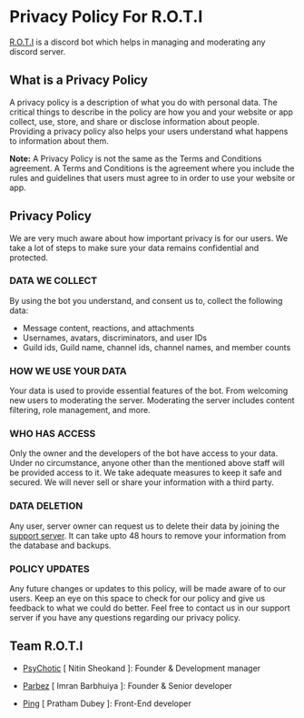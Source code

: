 # Privacy Policy For R.O.T.I

[R.O.T.I](https://discord.com/api/oauth2/authorize?client_id=903690362114158632&scope=applications.commands+bot&permissions=1543892063) is a discord bot which helps in managing and moderating any discord server.

## What is a Privacy Policy

A privacy policy is a description of what you do with personal data. The critical things to describe in the policy are how you and your website or app collect, use, store, and share or disclose information about people. Providing a privacy policy also helps your users understand what happens to information about them.

**Note:** A Privacy Policy is not the same as the Terms and Conditions agreement. A Terms and Conditions is the agreement where you include the rules and guidelines that users must agree to in order to use your website or app.

## Privacy Policy

We are very much aware about how important privacy is for our users. We take a lot of steps to make sure your data remains confidential and protected.

### DATA WE COLLECT

By using the bot you understand, and consent us to, collect the following data:

- Message content, reactions, and attachments
- Usernames, avatars, discriminators, and user IDs
- Guild ids, Guild name, channel ids, channel names, and member counts

### HOW WE USE YOUR DATA

Your data is used to provide essential features of the bot. From welcoming new users to moderating the server. Moderating the server includes content filtering, role management, and more.

### WHO HAS ACCESS

Only the owner and the developers of the bot have access to your data. Under no circumstance, anyone other than the mentioned above staff will be provided access to it. We take adequate measures to keep it safe and secured. We will never sell or share your information with a third party.

### DATA DELETION

Any user, server owner can request us to delete their data by joining the [support server](https://discord.gg/TcWP9jTByh). It can take upto 48 hours to remove your information from the database and backups.

### POLICY UPDATES

Any future changes or updates to this policy, will be made aware of to our users. Keep an eye on this space to check for our policy and give us feedback to what we could do better. Feel free to contact us in our support server if you have any questions regarding our privacy policy.

## Team R.O.T.I

- [PsyChotic](https://github.com/officialxnitin) [ Nitin Sheokand ]: Founder & Development manager

- [Parbez](https://github.com/imranbarbhuiya) [ Imran Barbhuiya ]: Founder & Senior developer

- [Ping](https://github.com/imranbarbhuiya) [ Pratham Dubey ]: Front-End developer
